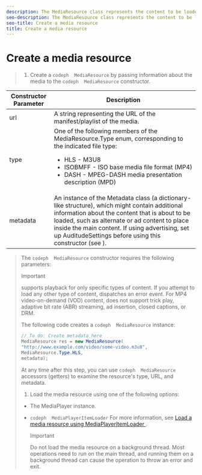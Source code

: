 ```yaml
---
description: The MediaResource class represents the content to be loaded by the MediaPlayer instance.
seo-description: The MediaResource class represents the content to be loaded by the MediaPlayer instance.
seo-title: Create a media resource
title: Create a media resource
---
```


# Create a media resource

>1. Create a `codeph  MediaResource` by passing information about the media to the `codeph  MediaResource` constructor.
<table id="table_22886D6770FB45E99D35D0B90E6CC302"> 
 <tgroup cols="2"> 
  <colspec colnum="1" colname="col1" colwidth="1*" /> 
  <colspec colnum="2" colname="col2" colwidth="4*" /> 
  <thead> 
   <tr> 
    <th colname="col1" class="entry"> Constructor Parameter </th> 
    <th colname="col2" class="entry"> Description </th> 
   </tr> 
  </thead> 
  <tbody> 
   <tr> 
    <td colname="col1"> <span class="codeph"> url </span> </td> 
    <td colname="col2"> A string representing the URL of the manifest/playlist of the media. </td> 
   </tr> 
   <tr> 
    <td colname="col1"> <span class="codeph"> type </span> </td> 
    <td colname="col2"> One of the following members of the <span class="codeph"> MediaResource.Type </span> enum, corresponding to the indicated file type: 
     <ul id="ul_C286ED3C31364B858A1C9AF3356E9282"> 
      <li id="li_25B24EF76D8849DE8764539F25E435FA"> <span class="codeph"> HLS </span> - M3U8 </li> 
      <li id="li_1344A41B434D49229E392F1AAF9ECA81"> <span class="codeph"> ISOBMFF </span> - ISO base media file format (MP4) </li> 
      <li id="li_92392073B7334916B06B16570C51AC91"> <span class="codeph"> DASH </span> - MPEG-DASH media presentation description (MPD) </li> 
     </ul> </td> 
   </tr> 
   <tr> 
    <td colname="col1"> <span class="codeph"> metadata </span> </td> 
    <td colname="col2"> An instance of the <span class="codeph"> Metadata </span> class (a dictionary-like structure), which might contain additional information about the content that is about to be loaded, such as alternate or ad content to place inside the main content. If using advertising, set up <span class="codeph"> AuditudeSettings </span> before using this constructor (see <a keyref="ad-insertion-metadata"></a>). </td> 
   </tr> 
  </tbody> 
 </tgroup> 
</table>

>   The `codeph  MediaResource` constructor requires the following parameters:
>   
>   >[!IMPORTANT]
>   >
>   >supports playback for only specific types of content. If you attempt to load any other type of content, dispatches an error event.
>   >For MP4 video-on-demand (VOD) content,  does not support trick play, adaptive bit rate (ABR) streaming, ad insertion, closed captions, or DRM.
>   >
>   >The following code creates a `codeph  MediaResource` instance:
>   >```java
>   >// To do: Create metadata here 
>   >MediaResource res = new MediaResource( 
>   > "http://www.example.com/video/some-video.m3u8", 
>   > MediaResource.Type.HLS, 
>   > metadata);
>   >```
>   >
>   >
>   At any time after this step, you can use `codeph  MediaResource` accessors (getters) to examine the resource's type, URL, and metadata.
>   
>   
>   
>1. Load the media resource using one of the following options:
>   
>* The MediaPlayer instance.
>* `codeph  MediaPlayerItemLoader`
>  For more information, see [ Load a media resource using MediaPlayerItemLoader ](t_psdk_android_2.5_media-resource-load-using-mediaplayeritemloader.md#use-mediaplayeritemloader).
>  
>  
>   
>   >[!IMPORTANT]
>   >
>   >Do not load the media resource on a background thread. Most operations need to run on the main thread, and running them on a background thread can cause the operation to throw an error and exit.
>   
>   
>   
